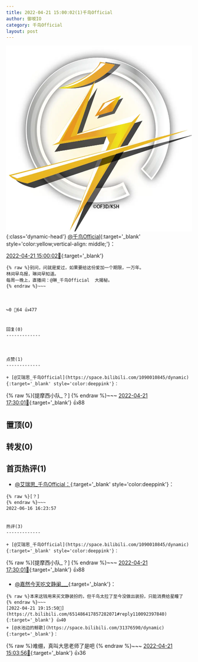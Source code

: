 ```yaml
---
title: 2022-04-21 15:00:02(1)千鸟Official
author: 御坂IO
category: 千鸟Official
layout: post
---
```


![img](/images/d7235309f85c0e1aec9d4ca9b6be983202228f8e.jpg){:class='dynamic-head'}
[@千鸟Official](https://space.bilibili.com/553771121/dynamic){:target='_blank' style='color:yellow;vertical-align: middle;'}：

[2022-04-21 15:00:02🔗](https://t.bilibili.com/651486417857282071){:target='_blank'}

~~~
{% raw %}别问，问就是爱过，如果要给这份爱加一个期限，一万年。
林间早鸟报，琳间早知道。
每周一晚上，直播间：@琳_千鸟Official  大揭秘。
{% endraw %}~~~



↪️0 💬64 👍477


回复(0)
-------------



点赞(1)
-------------

+ [@艾瑞思_千鸟Official](https://space.bilibili.com/1090010845/dynamic){:target='_blank' style='color:deeppink'}：
~~~
{% raw %}[提摩西小队_？]
{% endraw %}~~~
[2022-04-21 17:30:01🔗](https://t.bilibili.com/651486417857282071#reply110079777456){:target='_blank'} 👍88


置顶(0)
-------------



转发(0)
-------------



首页热评(1)
-------------

+ [@艾瑞思_千鸟Official：](https://space.bilibili.com/1090010845/dynamic){:target='_blank' style='color:deeppink'}：
~~~
{% raw %}[？]
{% endraw %}~~~
2022-06-16 16:23:57


热评(3)
-------------

+ [@艾瑞思_千鸟Official](https://space.bilibili.com/1090010845/dynamic){:target='_blank' style='color:deeppink'}：
~~~
{% raw %}[提摩西小队_？]
{% endraw %}~~~
[2022-04-21 17:30:01🔗](https://t.bilibili.com/651486417857282071#reply110079777456){:target='_blank'} 👍88
+ [@嘉然今天吃文静阑___](https://space.bilibili.com/354289/dynamic){:target='_blank'}：
~~~
{% raw %}本来这钱用来买文静装扮的，但千鸟太拉了至今没做出装扮，只能消费给星瞳了
{% endraw %}~~~
[2022-04-21 19:15:50🔗](https://t.bilibili.com/651486417857282071#reply110092397840){:target='_blank'} 👍40
+ [@水池边的鲸歌](https://space.bilibili.com/31376590/dynamic){:target='_blank'}：
~~~
{% raw %}难绷，真叫大思老师了是吧
{% endraw %}~~~
[2022-04-21 15:03:56🔗](https://t.bilibili.com/651486417857282071#reply110066568512){:target='_blank'} 👍36


